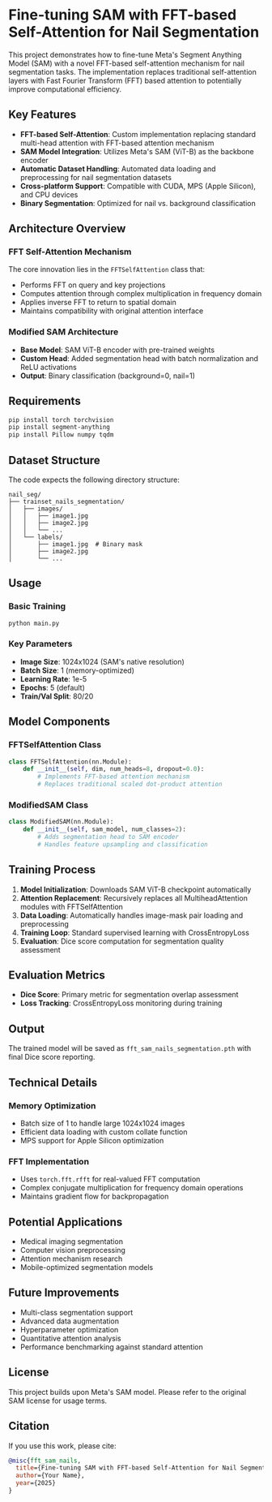 # Fine-tuning SAM with FFT-based Self-Attention for Nail Segmentation

This project demonstrates how to fine-tune Meta's Segment Anything Model (SAM) with a novel FFT-based self-attention mechanism for nail segmentation tasks. The implementation replaces traditional self-attention layers with Fast Fourier Transform (FFT) based attention to potentially improve computational efficiency.

## Key Features

- **FFT-based Self-Attention**: Custom implementation replacing standard multi-head attention with FFT-based attention mechanism
- **SAM Model Integration**: Utilizes Meta's SAM (ViT-B) as the backbone encoder
- **Automatic Dataset Handling**: Automated data loading and preprocessing for nail segmentation datasets
- **Cross-platform Support**: Compatible with CUDA, MPS (Apple Silicon), and CPU devices
- **Binary Segmentation**: Optimized for nail vs. background classification

## Architecture Overview

### FFT Self-Attention Mechanism
The core innovation lies in the `FFTSelfAttention` class that:
- Performs FFT on query and key projections
- Computes attention through complex multiplication in frequency domain
- Applies inverse FFT to return to spatial domain
- Maintains compatibility with original attention interface

### Modified SAM Architecture
- **Base Model**: SAM ViT-B encoder with pre-trained weights
- **Custom Head**: Added segmentation head with batch normalization and ReLU activations
- **Output**: Binary classification (background=0, nail=1)

## Requirements

```bash
pip install torch torchvision
pip install segment-anything
pip install Pillow numpy tqdm
```

## Dataset Structure

The code expects the following directory structure:
```
nail_seg/
├── trainset_nails_segmentation/
│   ├── images/
│   │   ├── image1.jpg
│   │   ├── image2.jpg
│   │   └── ...
│   └── labels/
│       ├── image1.jpg  # Binary mask
│       ├── image2.jpg
│       └── ...
```

## Usage

### Basic Training
```python
python main.py
```

### Key Parameters
- **Image Size**: 1024x1024 (SAM's native resolution)
- **Batch Size**: 1 (memory-optimized)
- **Learning Rate**: 1e-5
- **Epochs**: 5 (default)
- **Train/Val Split**: 80/20

## Model Components

### FFTSelfAttention Class
```python
class FFTSelfAttention(nn.Module):
    def __init__(self, dim, num_heads=8, dropout=0.0):
        # Implements FFT-based attention mechanism
        # Replaces traditional scaled dot-product attention
```

### ModifiedSAM Class
```python
class ModifiedSAM(nn.Module):
    def __init__(self, sam_model, num_classes=2):
        # Adds segmentation head to SAM encoder
        # Handles feature upsampling and classification
```

## Training Process

1. **Model Initialization**: Downloads SAM ViT-B checkpoint automatically
2. **Attention Replacement**: Recursively replaces all MultiheadAttention modules with FFTSelfAttention
3. **Data Loading**: Automatically handles image-mask pair loading and preprocessing
4. **Training Loop**: Standard supervised learning with CrossEntropyLoss
5. **Evaluation**: Dice score computation for segmentation quality assessment

## Evaluation Metrics

- **Dice Score**: Primary metric for segmentation overlap assessment
- **Loss Tracking**: CrossEntropyLoss monitoring during training

## Output

The trained model will be saved as `fft_sam_nails_segmentation.pth` with final Dice score reporting.

## Technical Details

### Memory Optimization
- Batch size of 1 to handle large 1024x1024 images
- Efficient data loading with custom collate function
- MPS support for Apple Silicon optimization

### FFT Implementation
- Uses `torch.fft.rfft` for real-valued FFT computation
- Complex conjugate multiplication for frequency domain operations
- Maintains gradient flow for backpropagation

## Potential Applications

- Medical imaging segmentation
- Computer vision preprocessing
- Attention mechanism research
- Mobile-optimized segmentation models

## Future Improvements

- Multi-class segmentation support
- Advanced data augmentation
- Hyperparameter optimization
- Quantitative attention analysis
- Performance benchmarking against standard attention

## License

This project builds upon Meta's SAM model. Please refer to the original SAM license for usage terms.

## Citation

If you use this work, please cite:
```bibtex
@misc{fft_sam_nails,
  title={Fine-tuning SAM with FFT-based Self-Attention for Nail Segmentation},
  author={Your Name},
  year={2025}
}
```